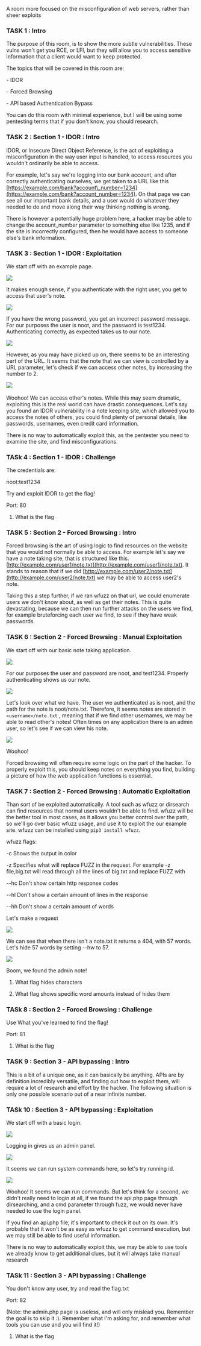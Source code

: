 A room more focused on the misconfiguration of web servers, rather than sheer exploits


### TASK 1 : Intro


The purpose of this room, is to show the more subtle vulnerabilities. These vulns won't get you RCE, or LFI, but they will allow you to access sensitive information that a client would want to keep protected.

The topics that will be covered in this room are:

\- IDOR

\- Forced Browsing

\- API based Authentication Bypass

  

You can do this room with minimal experience, but I will be using some pentesting terms that if you don't know, you should research.


### TASK 2 : Section 1 - IDOR : Intro

IDOR, or Insecure Direct Object Reference, is the act of exploiting a misconfiguration in the way user input is handled, to access resources you wouldn't ordinarily be able to access.

For example, let's say we're logging into our bank account, and after correctly authenticating ourselves, we get taken to a URL like this [https://example.com/bank?account\_number=1234](https://example.com/bank?account_number=1234). On that page we can see all our important bank details, and a user would do whatever they needed to do and move along their way thinking nothing is wrong.

There is however a potentially huge problem here, a hacker may be able to change the account\_number parameter to something else like 1235, and if the site is incorrectly configured, then he would have access to someone else's bank information.


### TASK 3 : Section 1 - IDOR : Exploitation

We start off with an example page.  

![](https://imgur.com/q2kqkfT.png)

It makes enough sense, if you authenticate with the right user, you get to access that user's note.  


![](https://imgur.com/peFWimx.png)

If you have the wrong password, you get an incorrect password message. For our purposes the user is noot, and the password is test1234. Authenticating correctly, as expected takes us to our note.


![](https://imgur.com/2jSUDQ6.png)

However, as you may have picked up on, there seems to be an interesting part of the URL. It seems that the note that we can view is controlled by a URL parameter, let's check if we can access other notes, by increasing the number to 2.

![](https://imgur.com/hayJHKV.png)                                            

Woohoo! We can access other's notes. While this may seem dramatic, exploiting this is the real world can have drastic consequences. Let's say you found an IDOR vulnerability in a note keeping site, which allowed you to access the notes of others, you could find plenty of personal details, like passwords, usernames, even credit card information.

  

There is no way to automatically exploit this, as the pentester you need to examine the site, and find misconfigurations.


### TASk 4 : Section 1 - IDOR : Challenge

The credentials are:

noot:test1234

Try and exploit IDOR to get the flag!

Port: 80


1. What is the flag



### TASK 5 : Section 2 - Forced Browsing : Intro

Forced browsing is the art of using logic to find resources on the website that you would not normally be able to access. For example let's say we have a note taking site, that is structured like this. [http://example.com/user1/note.txt](http://example.com/user1/note.txt). It stands to reason that if we did [http://example.com/user2/note.txt](http://example.com/user2/note.txt) we may be able to access user2's note. 

Taking this a step further, if we ran wfuzz on that url, we could enumerate users we don't know about, as well as get their notes. This is quite devastating, because we can then run further attacks on the users we find, for example bruteforcing each user we find, to see if they have weak passwords.



### TASK 6 : Section 2 - Forced Browsing : Manual Exploitation

We start off with our basic note taking application.

![](https://imgur.com/zQPqKS8.png)

For our purposes the user and password are noot, and test1234. Properly authenticating shows us our note.

  

![](https://imgur.com/tSSJdfi.png)  

Let's look over what we have. The user we authenticated as is noot, and the path for the note is noot/note.txt. Therefore, it seems notes are stored in `<username>/note.txt` , meaning that if we find other usernames, we may be able to read other's notes! Often times on any application there is an admin user, so let's see if we can view his note.

  
![](https://imgur.com/COgxTaK.png)

Woohoo!

Forced browsing will often require some logic on the part of the hacker. To properly exploit this, you should keep notes on everything you find, building a picture of how the web application functions is essential.


### TASK 7 : Section 2 - Forced Browsing : Automatic Exploitation

Than sort of be exploited automatically. A tool such as wfuzz or dirsearch can find resources that normal users wouldn't be able to find. wfuzz will be the better tool in most cases, as it allows you better control over the path, so we'll go over basic wfuzz usage, and use it to exploit the our example site. wfuzz can be installed using `pip3 install wfuzz`.

  

  

wfuzz flags:  


\-c    			Shows the output in color  

\-z             Specifies what will replace FUZZ in the request. For example -z file,big.txt will read through all the lines of big.txt and replace FUZZ with  

\--hc          Don't show certain http response codes  

\--hl           Don't show a certain amount of lines in the response  

\--hh  		   Don't show a certain amount of words  

  

Let's make a request  

  

![](https://imgur.com/K5ykhIx.png)

We can see that when there isn't a note.txt it returns a 404, with 57 words. Let's hide 57 words by setting --hw to 57.

![](https://imgur.com/eYRJeyt.png)

Boom, we found the admin note!



1. What flag hides characters

2. What flag shows specific word amounts instead of hides them


### TASk 8 : Section 2 - Forced Browsing : Challenge

Use What you've learned to find the flag!

Port: 81

1. What is the flag


### TASK 9 : Section 3 - API bypassing : Intro

This is a bit of a unique one, as it can basically be anything. APIs are by definition incredibly versatile, and finding out how to exploit them, will require a lot of research and effort by the hacker. The following situation is only one possible scenario out of a near infinite number.


### TASk 10 : Section 3 - API bypassing : Exploitation

We start off with a basic login.

![](https://imgur.com/XR9Lz4N.png)

Logging in gives us an admin panel.

![](https://imgur.com/xQyefIs.png)

It seems we can run system commands here, so let's try running id.


![](https://imgur.com/Us7JEx1.png)

Woohoo! It seems we can run commands. But let's think for a second, we didn't really need to login at all, if we found the api.php page through dirsearching, and a cmd parameter through fuzz, we would never have needed to use the login panel.

If you find an api.php file, it's important to check it out on its own. It's probable that it won't be as easy as wfuzz to get command execution, but we may still be able to find useful information.


There is no way to automatically exploit this, we may be able to use tools we already know to get additional clues, but it will always take manual research


### TASk 11 : Section 3 - API bypassing : Challenge

You don't know any user, try and read the flag.txt

Port: 82

(Note: the admin.php page is useless, and will only mislead you. Remember the goal is to skip it :). Remember what I'm asking for, and remember what tools you can use and you will find it!)


1. What is the flag


